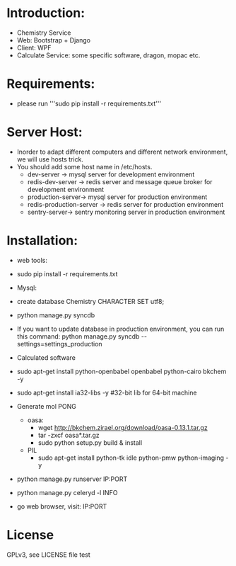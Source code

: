 # Introduction:

 * Chemistry Service
 * Web: Bootstrap + Django
 * Client: WPF
 * Calculate Service: some specific software, dragon, mopac etc.

# Requirements:
 * please run '''sudo pip install -r requirements.txt'''

# Server Host:
 * Inorder to adapt different computers and different network environment,
 we will use hosts trick.
 * You should add some host name in /etc/hosts.
   * dev-server -> mysql server for development environment
   * redis-dev-server -> redis server and message queue broker for development environment
   * production-server-> mysql server for production environment
   * redis-production-server -> redis server for production environment
   * sentry-server-> sentry monitoring server in production environment

# Installation:
 * web tools:
  * sudo pip install -r requirements.txt
 
 * Mysql:
  * create database Chemistry CHARACTER SET utf8;
  * python manage.py syncdb
  * If you want to update database in production environment, you can 
    run this command: python manage.py syncdb --settings=settings_production 

 * Calculated software
  * sudo apt-get install python-openbabel openbabel python-cairo bkchem -y
  * sudo apt-get install ia32-libs -y  #32-bit lib for 64-bit machine
  * Generate mol PONG
    * oasa:
      * wget http://bkchem.zirael.org/download/oasa-0.13.1.tar.gz
      * tar -zxcf oasa*.tar.gz
      * sudo python setup.py build & install
    * PIL
      * sudo apt-get install python-tk idle python-pmw python-imaging -y


 * python manage.py runserver IP:PORT
 * python manage.py celeryd -l INFO 
 * go web browser, visit: IP:PORT

# License
 GPLv3, see LICENSE file
 test

